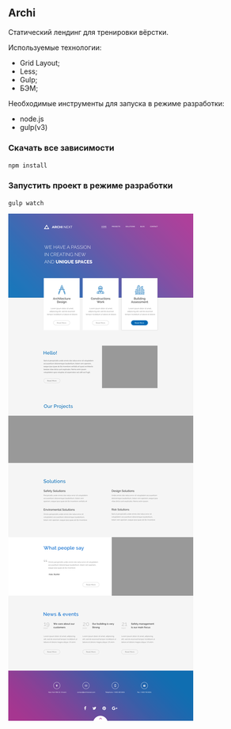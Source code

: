 ## Archi

Статический лендинг для тренировки вёрстки. 

Используемые технологии: 
+ Grid Layout;
+ Less;
+ Gulp;
+ БЭМ;

Необходимые инструменты для запуска в режиме разработки:
+ node.js
+ gulp(v3)

### Скачать все зависимости
`npm install`

### Запустить проект в режиме разработки
`gulp watch`

![](https://github.com/neretin-trike/archi_site/blob/master/screenshot.png)

